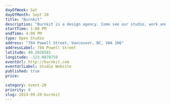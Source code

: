 ```yaml
---
dayOfWeek: Sat
dayOfMonth: Sept 20
title: "Burnkit"
description: "Burnkit is a design agency. Come see our studio, work and process in action. Plus we'll have a few beers in the fridge. Buzz for entry."
startTime: 1:00 PM
endTime: 4:00 PM
type: Open Studio
address: "784 Powell Street, Vancouver, BC, V6A 1H6"
addressLabel: 784 Powell Street
latitude: 49.2828581
longitude: -123.0878759
eventUrl: http://burnkit.com
eventUrlLabel: Studio Website
published: true
price: 

category: event-20
priority: 8
slug: 2014-09-20-burnkit
---
```

